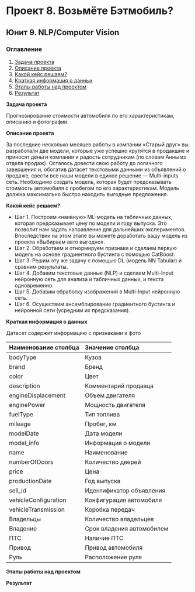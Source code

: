 # Проект 8. Возьмёте Бэтмобиль?
## Юнит 9. NLP/Computer Vision


### Оглавление

1. [Задача проекта](#Задача-проекта)
2. [Описание проекта](#Описание-проекта)
3. [Какой кейс решаем?](#Какой-кейс-решаем?')
4. [Краткая информация о данных](#Краткая-информация-о-данных)
5. [Этапы работы над проектом](#Этапы-работы-над-проектом)
6. [Результат](#Результат)


<a name="Задача-проекта"></a> **Задача проекта**

Прогнозирование стоимости автомобиля по его характеристикам, описанию и фотографии.


<a name="Описание-проекта"></a> **Описание проекта**

За последние несколько месяцев работы в компании «Старый друг» вы разработали две модели, которые уже успешно крутятся в продакшне и приносят деньги компании и радость сотрудникам (по словам Анны из отдела продаж).
Осталось довести свою работу до логичного завершения и, обогатив датасет текстовыми данными из объявлений о продаже, свести все наши модели в единое решение — Multi-inputs сеть. 
Необходимо создать модель, которая будет предсказывать стоимость автомобиля с пробегом по его характеристикам. Модель должна максимально быстро находить выгодные предложения.

<a name="Какой-кейс-решаем?"></a> **Какой кейс решаем?**

* Шаг 1. Построим «наивную» ML-модель на табличных данных, которая предсказывает цену по модели и году выпуска. Это позволит нам задать направление для дальнейших экспериментов. Впоследствии на этом этапе вы можете доработать вашу модель из проекта «Выбираем авто выгодно». 
* Шаг 2. Обработаем и отнормируем признаки и сделаем первую модель на основе градиентного бустинга с помощью CatBoost.
* Шаг 3. Решим эту же задачу с помощью DL (модель NN Tabular) и сравним результаты.
* Шаг 4. Добавим текстовые данные (NLP) и сделаем Multi-Input нейронную сеть для анализа и табличных данных, и текста одновременно.
* Шаг 5. Добавим обработку изображений в Multi-Input нейронную сеть.
* Шаг 6. Осуществим ансамблирование градиентного бустинга и нейронной сети (усредним их предсказания).


<a name="Краткая-информация-о-данных"></a> **Краткая информация о данных**

Датасет содержит информацию с признаками и фото

| Наименование столбца | Значение столбца |
| :--------- |:---------------------|
| bodyType | Кузов |
| brand | Бренд |
| color | Цвет |
| description | Комментарий продавца |
| engineDisplacement | Объем двигателя |
| enginePower | Мощность двигателя |
| fuelType | Тип топлива |
| mileage | Пробег, км |
| modelDate | Дата модели |
| model_info | Информация о модели |
| name | Наименование |
| numberOfDoors | Количество дверей |
| price | Цена |
| productionDate | Год выпуска |
| sell_id | Идентификатор объявления |
| vehicleConfiguration | Конфигурация автомобиля |
| vehicleTransmission | Коробка передач |
| Владельцы | Количество владельцев |
| Владение | Срок владения автомобилем |
| ПТС | Наличие ПТС |
| Привод | Привод автомобиля |
| Руль | Расположение руля |


<a name="Этапы-работы-над-проектом"></a> **Этапы работы над проектом**



<a name="Результат"></a> **Результат**
